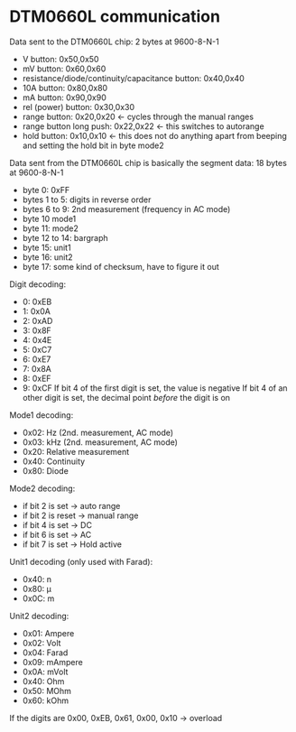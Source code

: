 # DTM0660L communication 

Data sent to the DTM0660L chip: 2 bytes at 9600-8-N-1 
- V button: 0x50,0x50 
- mV button: 0x60,0x60  
- resistance/diode/continuity/capacitance button: 0x40,0x40 
- 10A button: 0x80,0x80 
- mA button: 0x90,0x90 
- rel (power) button: 0x30,0x30 
- range button: 0x20,0x20 <- cycles through the manual ranges 
- range button long push: 0x22,0x22 <- this switches to autorange  
- hold button: 0x10,0x10 <- this does not do anything apart from beeping and setting the hold bit in byte mode2 
 
Data sent from the DTM0660L chip is basically the segment data: 18 bytes at 9600-8-N-1
- byte 0: 0xFF 
- bytes 1 to 5: digits in reverse order 
- bytes 6 to 9: 2nd measurement (frequency in AC mode)
- byte 10 mode1 
- byte 11: mode2 
- byte 12 to 14: bargraph
- byte 15: unit1 
- byte 16: unit2 
- byte 17: some kind of checksum, have to figure it out 

Digit decoding: 
- 0: 0xEB 
- 1: 0x0A 
- 2: 0xAD 
- 3: 0x8F 
- 4: 0x4E 
- 5: 0xC7 
- 6: 0xE7 
- 7: 0x8A 
- 8: 0xEF 
- 9: 0xCF 
If bit 4 of the first digit is set, the value is negative 
If bit 4 of an other digit is set, the decimal point _before_ the digit is on 

Mode1 decoding: 
- 0x02: Hz (2nd. measurement, AC mode) 
- 0x03: kHz (2nd. measurement, AC mode) 
- 0x20: Relative measurement 
- 0x40: Continuity 
- 0x80: Diode 

Mode2 decoding: 
- if bit 2 is set -> auto range 
- if bit 2 is reset -> manual range 
- if bit 4 is set -> DC 
- if bit 6 is set -> AC 
- if bit 7 is set -> Hold active 
 
Unit1 decoding (only used with Farad): 
- 0x40: n 
- 0x80: µ 
- 0x0C: m 
 
Unit2 decoding: 
- 0x01: Ampere 
- 0x02: Volt 
- 0x04: Farad 
- 0x09: mAmpere 
- 0x0A: mVolt 
- 0x40: Ohm 
- 0x50: MOhm 
- 0x60: kOhm 

If the digits are 0x00, 0xEB, 0x61, 0x00, 0x10 -> overload
